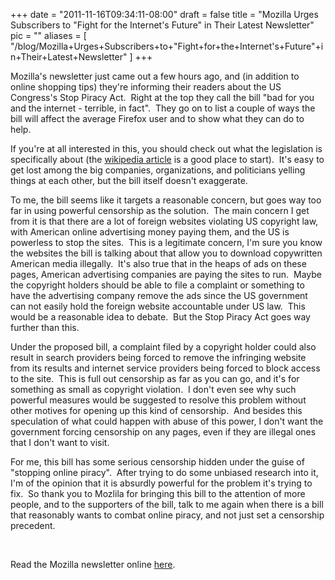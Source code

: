 
+++
date = "2011-11-16T09:34:11-08:00"
draft = false
title = "Mozilla Urges Subscribers to \"Fight for the Internet's Future\" in Their Latest Newsletter"
pic = ""
aliases = [
  "/blog/Mozilla+Urges+Subscribers+to+\"Fight+for+the+Internet's+Future\"+in+Their+Latest+Newsletter"
]
+++

<p>
	Mozilla&#39;s newsletter just came out a few hours ago, and (in addition to online shopping tips) they&#39;re informing their readers about the US Congress&#39;s Stop Piracy Act.&nbsp; Right at the top they call the bill &quot;bad for you and the internet - terrible, in fact&quot;.&nbsp; They go on to list a couple of ways the bill will affect the average Firefox user and to show what they can do to help.</p>
<p>
	If you&#39;re at all interested in this, you should check out what the legislation is specifically about (the <a href="http://en.wikipedia.org/wiki/Stop_Online_Piracy_Act">wikipedia article</a> is a good place to start).&nbsp; It&#39;s easy to get lost among the big companies, organizations, and politicians yelling things at each other, but the bill itself doesn&#39;t exaggerate.</p>
<p>
	To me, the bill seems like it targets a reasonable concern, but goes way too far in using powerful censorship as the solution.&nbsp; The main concern I get from it is that there are a lot of foreign websites violating US copyright law, with American online advertising money paying them, and the US is powerless to stop the sites.&nbsp; This is a legitimate concern, I&#39;m sure you know the websites the bill is talking about that allow you to download copywritten American media illegally.&nbsp; It&#39;s also true that in the heaps of ads on these pages, American advertising companies are paying the sites to run.&nbsp; Maybe the copyright holders should be able to file a complaint or something to have the advertising company remove the ads since the US government can not easily hold the foreign website accountable under US law.&nbsp; This would be a reasonable idea to debate.&nbsp; But the Stop Piracy Act goes way further than this.</p>
<p>
	Under the proposed bill, a complaint filed by a copyright holder could also result in search providers being forced to remove the infringing website from its results and internet service providers being forced to block access to the site.&nbsp; This is full out censorship as far as you can go, and it&#39;s for something as small as copyright violation.&nbsp; I don&#39;t even see why such powerful measures would be suggested to resolve this problem without other motives for opening up this kind of censorship.&nbsp; And besides this speculation of what could happen with abuse of this power, I don&#39;t want the government forcing censorship on any pages, even if they are illegal ones that I don&#39;t want to visit.</p>
<p>
	For me, this bill has some serious censorship hidden under the guise of &quot;stopping online piracy&quot;.&nbsp; After trying to do some unbiased research into it, I&#39;m of the opinion that it is absurdly powerful for the problem it&#39;s trying to fix.&nbsp; So thank you to Mozlila for bringing this bill to the attention of more people, and to the supporters of the bill, talk to me again when there is a bill that reasonably wants to combat online piracy, and not just set a censorship precedent.</p>
<p>
	&nbsp;</p>
<p>
	Read the Mozilla newsletter online <a href="https://awesomeness.mozilla.org/pub/sf/FormLink?_ri_=X0Gzc2X%3DUQpglLjHJlTQTtQyTQ7cmQWHQaSGzeQGQ2Qf7wVXMtX%3DUQpglLjHJlTQTtQyTQ7cmQUBQaSGzeQzgQaQfK5&amp;_ei_=.">here</a>.</p>
